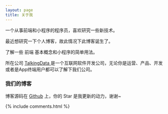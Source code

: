 ```yaml
---
layout: page
title: 关于我 
---
```


一个从事前端和小程序的程序员，喜欢研究一些新技术。
<p>
最近想研究一下个人博客，故此情况下此博客诞生了。
<p>
了解一些 前端 基本概念和小程序的简单用法。
<p>

所在公司
<a target="_blank" href="https://www.talkingdata.com/"> TalkingData </a>
是一个互联网软件开发公司，无论你是运营、产品、开发 或者是App终端用户都可以了解下我们公司。
<p>
<h3> 我们的博客 </h3>   
博客源码在 <a target="_blank" href='https://github.com/leopardpan/leopardpan.github.io/'>Github</a> 上，你的 Star 是我更新的动力，谢谢~

<p> 

<p> 

<p> 


{% include comments.html %}

